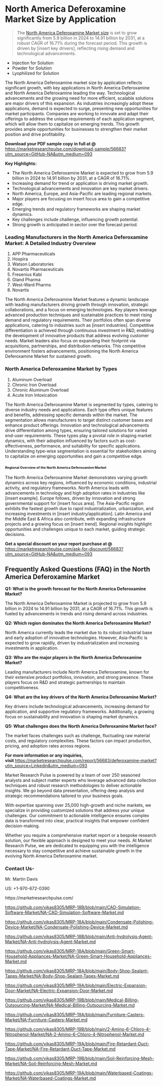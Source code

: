
<h1>North America Deferoxamine Market&nbsp;Size by Application</h1><blockquote><p>The <a href="https://marketresearchpulse.com/download-sample/56683?utm_source=GitHub-NA&amp;utm_medium=093">North America Deferoxamine Market size</a> is set to grow significantly from 5.9 billion in 2024 to 14.91 billion by 2031, at a robust CAGR of 16.71% during the forecast period. This growth is driven by [insert key drivers], reflecting rising demand and technological advancements.</p></blockquote><ul><li>Injection for Solution<li> Powder for Solution<li> Lyophilized for Solution</li></ul><p>The North America Deferoxamine market size by application reflects significant growth, with key applications in North America Deferoxamine and North America Deferoxamine leading the way. Technological advancements and the growing need for more efficient, scalable solutions are major drivers of this expansion. As industries increasingly adopt these applications, demand is expected to surge, presenting new opportunities for market participants. Companies are working to innovate and adapt their offerings to address the unique requirements of each application segment, which will allow them to capitalize on emerging trends. This growth provides ample opportunities for businesses to strengthen their market position and drive profitability.</p><p><strong>Download your PDF sample copy in full at @ </strong><a href="https://marketresearchpulse.com/download-sample/56683?utm_source=GitHub-NA&amp;utm_medium=093">https://marketresearchpulse.com/download-sample/56683?utm_source=GitHub-NA&amp;utm_medium=093</a></p><p><strong>Key Highlights: </strong></p><ul><li>The North America Deferoxamine Market is expected to grow from 5.9 billion in 2024 to 14.91 billion by 2031, at a CAGR of 16.71%.</li><li>Increasing demand for trend or application is driving market growth.</li><li>Technological advancements and innovation are key market drivers.</li><li>North America, Europe, and Asia-Pacific are leading regional markets.</li><li>Major players are focusing on insert focus area to gain a competitive edge.</li><li>Emerging trends and regulatory frameworks are shaping market dynamics.</li><li>Key challenges include challenge, influencing growth potential.</li><li>Strong growth is anticipated in sector over the forecast period.</li></ul><h3>Leading Manufacturers in the North America Deferoxamine Market: A Detailed Industry Overview</h3><ol><li>APP Pharmaceuticals</li><li>Hospira</li><li>Watson Laboratories</li><li>Novartis Pharmaceuticals</li><li>Fresenius Kabi</li><li>Gland Pharma</li><li>West-Ward Pharms</li><li>Novartis</li></ol><div class="flex max-w-full flex-col flex-grow"><div class="min-h-8 text-message flex w-full flex-col items-end gap-2 whitespace-normal break-words [.text-message+&amp;]:mt-5" dir="auto" data-message-author-role="assistant" data-message-id="fd8432e4-4910-450d-b182-61b7bfb0a01f" data-message-model-slug="gpt-4o"><div class="flex w-full flex-col gap-1 empty:hidden first:pt-[3px]"><div class="markdown prose w-full break-words dark:prose-invert light"><p>The North America Deferoxamine Market features a dynamic landscape with leading manufacturers driving growth through innovation, strategic collaborations, and a focus on emerging technologies. Key players leverage advanced production techniques and sustainable practices to meet rising demand and regulatory requirements. Their portfolios often span diverse applications, catering to industries such as [insert industries]. Competitive differentiation is achieved through continuous investment in R&amp;D, enabling the development of innovative products that address evolving customer needs. Market leaders also focus on expanding their footprint via acquisitions, partnerships, and distribution networks. This competitive environment fosters advancements, positioning the North America Deferoxamine Market for sustained growth.</p></div></div></div></div><h3>North America Deferoxamine Market by Types</h3><ol><li>Aluminum Overload<li> Chronic Iron Overload<li> Chronic Aluminum Overload<li> Acute Iron Intoxication</li></ol><div class="flex max-w-full flex-col flex-grow"><div class="min-h-8 text-message flex w-full flex-col items-end gap-2 whitespace-normal break-words [.text-message+&amp;]:mt-5" dir="auto" data-message-author-role="assistant" data-message-id="084470be-0bb7-4664-bddf-5156b4f41249" data-message-model-slug="gpt-4o-mini"><div class="flex w-full flex-col gap-1 empty:hidden first:pt-[3px]"><div class="markdown prose w-full break-words dark:prose-invert light"><p>The North America Deferoxamine Market is segmented by types, catering to diverse industry needs and applications. Each type offers unique features and benefits, addressing specific demands within the market. The segmentation allows manufacturers to target distinct customer bases and enhance product offerings. Innovation and technological advancements drive differentiation among types, ensuring tailored solutions for varied end-user requirements. These types play a pivotal role in shaping market dynamics, with their adoption influenced by factors such as cost-effectiveness, performance, and suitability for specific applications. Understanding type-wise segmentation is essential for stakeholders aiming to capitalize on emerging opportunities and gain a competitive edge.</p></div></div></div></div><h3><span style="font-size: 11px;">Regional Overview of the North America Deferoxamine Market</span></h3><div class="flex max-w-full flex-col flex-grow"><div class="min-h-8 text-message flex w-full flex-col items-end gap-2 whitespace-normal break-words [.text-message+&amp;]:mt-5" dir="auto" data-message-author-role="assistant" data-message-id="e9038762-ce64-4e30-91c9-9bd413514231" data-message-model-slug="gpt-4o-mini"><div class="flex w-full flex-col gap-1 empty:hidden first:pt-[3px]"><div class="markdown prose w-full break-words dark:prose-invert light"><p>The North America Deferoxamine Market demonstrates varying growth dynamics across key regions, influenced by economic conditions, industrial activity, and regulatory frameworks. North America leads with advancements in technology and high adoption rates in industries like [insert example]. Europe follows, driven by innovation and strong governmental support for [insert focus area]. The Asia-Pacific region exhibits the fastest growth due to rapid industrialization, urbanization, and increasing investments in [insert industry/application]. Latin America and the Middle East &amp; Africa also contribute, with expanding infrastructure projects and a growing focus on [insert trend]. Regional insights highlight opportunities and challenges unique to each market, guiding strategic decisions.</p></div></div></div></div><p><strong>Get a special discount on your report purchase at @ </strong><a href="https://marketresearchpulse.com/ask-for-discount/56683?utm_source=GitHub-NA&amp;utm_medium=093">https://marketresearchpulse.com/ask-for-discount/56683?utm_source=GitHub-NA&amp;utm_medium=093</a></p><h2>Frequently Asked Questions (FAQ) in the North America Deferoxamine Market</h2><p><strong>Q1: What is the growth forecast for the North America Deferoxamine Market?</strong></p><p>The North America Deferoxamine Market is projected to grow from 5.9 billion in 2024 to 14.91 billion by 2031, at a CAGR of 16.71%. This growth is fueled by advancements in trends and rising demand across industries.</p><p><strong>Q2: Which region dominates the North America Deferoxamine Market?</strong></p><p>North America currently leads the market due to its robust industrial base and early adoption of innovative technologies. However, Asia-Pacific is expected to grow rapidly, driven by industrialization and increasing investments in application.</p><p><strong>Q3: Who are the major players in the North America Deferoxamine Market?</strong></p><p>Leading manufacturers include North America Deferoxamine, known for their extensive product portfolios, innovation, and strong presence. These players focus on R&amp;D and strategic partnerships to maintain competitiveness.</p><p><strong>Q4: What are the key drivers of the North America Deferoxamine Market?</strong></p><p>Key drivers include technological advancements, increasing demand for application, and supportive regulatory frameworks. Additionally, a growing focus on sustainability and innovation is shaping market dynamics.</p><p><strong>Q5: What challenges does the North America Deferoxamine Market face?</strong></p><p>The market faces challenges such as challenge, fluctuating raw material costs, and regulatory complexities. These factors can impact production, pricing, and adoption rates across regions.</p><p><strong>For more information or any inquiries, visit&nbsp;</strong><a href="https://marketresearchpulse.com/report/56683/deferoxamine-market?utm_source=Linkedin&utm_medium=093">https://marketresearchpulse.com/report/56683/deferoxamine-market?utm_source=Linkedin&utm_medium=093</a></p><p>Market Research Pulse is powered by a team of over 250 seasoned analysts and subject matter experts who leverage advanced data collection techniques and robust research methodologies to deliver actionable insights. We go beyond data presentation, offering deep analysis and strategic recommendations tailored to your business goals.</p><p>With expertise spanning over 25,000 high-growth and niche markets, we specialize in providing customized solutions that address your unique challenges. Our commitment to actionable intelligence ensures complex data is transformed into clear, practical insights that empower confident decision-making.</p><p>Whether you require a comprehensive market report or a bespoke research solution, our flexible approach is designed to meet your needs. At Market Research Pulse, we are dedicated to equipping you with the intelligence necessary to stay competitive and achieve sustainable growth in the evolving North America Deferoxamine market.</p><h3><strong>Contact Us-</strong></h3><p>Mr. Martin Davis</p><p>US: +1-970-672-0390</p><p>https://marketresearchpulse.com/</p><p><a href="https://github.com/vikas8305/MRP-18B/blob/main/CAD-Simulation-Software-Market/NA-CAD-Simulation-Software-Market.md">https://github.com/vikas8305/MRP-18B/blob/main/CAD-Simulation-Software-Market/NA-CAD-Simulation-Software-Market.md</a></p><p><a href="https://github.com/vikas8305/MRP-18A/blob/main/Condensate-Polishing-Device-Market/NA-Condensate-Polishing-Device-Market.md">https://github.com/vikas8305/MRP-18A/blob/main/Condensate-Polishing-Device-Market/NA-Condensate-Polishing-Device-Market.md</a></p><p><a href="https://github.com/vikas8305/MRP-18B/blob/main/Anti-hydrolysis-Agent-Market/NA-Anti-hydrolysis-Agent-Market.md">https://github.com/vikas8305/MRP-18B/blob/main/Anti-hydrolysis-Agent-Market/NA-Anti-hydrolysis-Agent-Market.md</a></p><p><a href="https://github.com/vikas8305/MRP-18A/blob/main/Green-Smart-Household-Appliances-Market/NA-Green-Smart-Household-Appliances-Market.md">https://github.com/vikas8305/MRP-18A/blob/main/Green-Smart-Household-Appliances-Market/NA-Green-Smart-Household-Appliances-Market.md</a></p><p><a href="https://github.com/vikas8305/MRP-18A/blob/main/Body-Shop-Sealant-Tapes-Market/NA-Body-Shop-Sealant-Tapes-Market.md">https://github.com/vikas8305/MRP-18A/blob/main/Body-Shop-Sealant-Tapes-Market/NA-Body-Shop-Sealant-Tapes-Market.md</a></p><p><a href="https://github.com/vikas8305/MRP-19A/blob/main/Electric-Expansion-Door-Market/NA-Electric-Expansion-Door-Market.md">https://github.com/vikas8305/MRP-19A/blob/main/Electric-Expansion-Door-Market/NA-Electric-Expansion-Door-Market.md</a></p><p><a href="https://github.com/vikas8305/MRP-19B/blob/main/Medical-Billing-Outsourcing-Market/NA-Medical-Billing-Outsourcing-Market.md">https://github.com/vikas8305/MRP-19B/blob/main/Medical-Billing-Outsourcing-Market/NA-Medical-Billing-Outsourcing-Market.md</a></p><p><a href="https://github.com/vikas8305/MRP-19A/blob/main/Furniture-Casters-Market/NA-Furniture-Casters-Market.md">https://github.com/vikas8305/MRP-19A/blob/main/Furniture-Casters-Market/NA-Furniture-Casters-Market.md</a></p><p><a href="https://github.com/vikas8305/MRP-19B/blob/main/2-Amino-6-Chloro-4-Nitrophenol-Market/NA-2-Amino-6-Chloro-4-Nitrophenol-Market.md">https://github.com/vikas8305/MRP-19B/blob/main/2-Amino-6-Chloro-4-Nitrophenol-Market/NA-2-Amino-6-Chloro-4-Nitrophenol-Market.md</a></p><p><a href="https://github.com/vikas8305/MRP-19A/blob/main/Fire-Retardant-Duct-Tape-Market/NA-Fire-Retardant-Duct-Tape-Market.md">https://github.com/vikas8305/MRP-19A/blob/main/Fire-Retardant-Duct-Tape-Market/NA-Fire-Retardant-Duct-Tape-Market.md</a></p><p><a href="https://github.com/vikas8305/MRP-19B/blob/main/Soil-Reinforcing-Mesh-Market/NA-Soil-Reinforcing-Mesh-Market.md">https://github.com/vikas8305/MRP-19B/blob/main/Soil-Reinforcing-Mesh-Market/NA-Soil-Reinforcing-Mesh-Market.md</a></p><p><a href="https://github.com/vikas8305/MRP-19A/blob/main/Waterbased-Coatings-Market/NA-Waterbased-Coatings-Market.md">https://github.com/vikas8305/MRP-19A/blob/main/Waterbased-Coatings-Market/NA-Waterbased-Coatings-Market.md</a></p>
